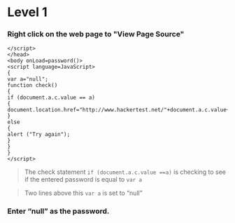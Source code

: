 # Level 1
 
### Right click on the web page to "View Page Source"

	</script>
	</head>
	<body onLoad=password()>
	<script language=JavaScript>
	{
	var a="null";
	function check()
	{
	if (document.a.c.value == a)
	{
	document.location.href="http://www.hackertest.net/"+document.a.c.value+".htm";
	}
	else
	{
	alert ("Try again");
	}
	}
	}
	</script>

> The check statement `if (document.a.c.value ==a)` is checking to see if the entered password is equal to `var a`

> Two lines above this `var a` is set to “null”

### Enter “null” as the password.
